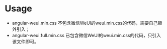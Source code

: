 # Usage

- angular-weui.min.css
  不包含微信WeUI的weui.min.css的代码，需要自己额外引入；
- angular-weui.full.min.css
  已包含微信WeUI的weui.min.css的代码，只引入该文件即可。

